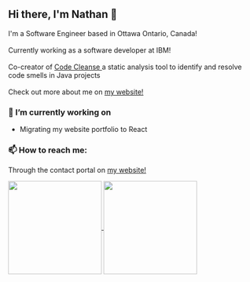 ## Hi there, I'm Nathan 👋

I'm a Software Engineer based in Ottawa Ontario, Canada!
<br/>
<br/>
Currently working as a software developer at IBM!
<br/>
<br/>
Co-creator of
<a href="https://marketplace.visualstudio.com/items?itemName=JavaTechNomads.code-cleanse">
  Code Cleanse
</a> a static analysis tool to identify and resolve code smells in Java projects
<br/>
<br/>
Check out more about me on
<a href="https://nathanmacdiarmid.com">
  my website!
</a>

### 🔭 I’m currently working on
* Migrating my website portfolio to React

### 📫 How to reach me:
Through the contact portal on
<a href="https://nathanmacdiarmid.com/contact">
  my website!
</a>

<a href="https://shorturl.at/t2udx">
  <img height=190 align="center" src="https://github-readme-stats.vercel.app/api?username=NathanMacDiarmid&rank_icon=github&hide=contribs&show_icons=true&theme=tokyonight" />
</a>
<a href="https://shorturl.at/lF9TG">
  <img height=190 align="center" src="https://github-readme-stats.vercel.app/api/top-langs?username=NathanMacDiarmid&layout=compact&langs_count=8&card_width=320&theme=tokyonight" />
</a>

<!--
**NathanMacDiarmid/NathanMacDiarmid** is a ✨ _special_ ✨ repository because its `README.md` (this file) appears on your GitHub profile.

Here are some ideas to get you started:

- 🔭 I’m currently working on ...
- 🌱 I’m currently learning ...
- 👯 I’m looking to collaborate on ...
- 🤔 I’m looking for help with ...
- 💬 Ask me about ...
- 📫 How to reach me: ...
- 😄 Pronouns: ...
- ⚡ Fun fact: ...
-->
